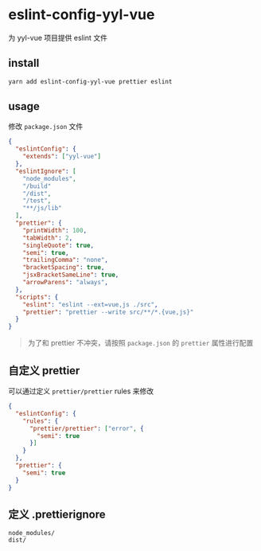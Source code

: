 # eslint-config-yyl-vue
为 yyl-vue 项目提供 eslint 文件

## install
```bash
yarn add eslint-config-yyl-vue prettier eslint 
```

## usage
修改 `package.json` 文件
```json
{
  "eslintConfig": {
    "extends": ["yyl-vue"]
  },
  "eslintIgnore": [
    "node_modules",
    "/build"
    "/dist",
    "/test",
    "**/js/lib"
  ],
  "prettier": {
    "printWidth": 100,
    "tabWidth": 2,
    "singleQuote": true,
    "semi": true,
    "trailingComma": "none",
    "bracketSpacing": true,
    "jsxBracketSameLine": true,
    "arrowParens": "always",
  },
  "scripts": {
    "eslint": "eslint --ext=vue,js ./src",
    "prettier": "prettier --write src/**/*.{vue,js}"
  }
}
```
> 为了和 prettier 不冲突，请按照 `package.json` 的 `prettier` 属性进行配置

## 自定义 prettier
可以通过定义 `prettier/prettier` rules 来修改
```json
{
  "eslintConfig": {
    "rules": {
      "prettier/prettier": ["error", {
        "semi": true
      }]
    }
  },
  "prettier": {
    "semi": true
  }
}
```

## 定义 .prettierignore
```
node_modules/
dist/
```